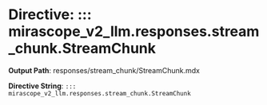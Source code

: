 # Directive: ::: mirascope_v2_llm.responses.stream_chunk.StreamChunk

**Output Path**: responses/stream_chunk/StreamChunk.mdx

**Directive String**: `::: mirascope_v2_llm.responses.stream_chunk.StreamChunk`

